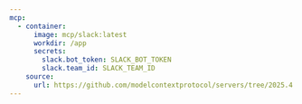 ```yaml
---
mcp:
  - container:
      image: mcp/slack:latest
      workdir: /app
      secrets:
        slack.bot_token: SLACK_BOT_TOKEN
        slack.team_id: SLACK_TEAM_ID
    source:
      url: https://github.com/modelcontextprotocol/servers/tree/2025.4.6
---
```


